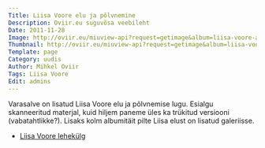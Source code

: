 ```yaml
---
Title: Liisa Voore elu ja põlvnemine
Description: Oviir.eu suguvõsa veebileht
Date: 2011-11-28
Image: http://oviir.eu/miuview-api?request=getimage&album=liisa-voore-album1&item=dsc_1072.jpg&size=600&mode=longest
Thumbnail: http://oviir.eu/miuview-api?request=getimage&album=liisa-voore-album1&item=dsc_1072.jpg&size=600&mode=square
Template: page
Category: uudis
Author: Mihkel Oviir
Tags: Liisa Voore
Edit: admins
---
```


Varasalve on lisatud Liisa Voore elu ja põlvnemise lugu. Esialgu skanneeritud materjal, kuid hiljem paneme üles ka trükitud versiooni (vabatahtlikke?). Lisaks kolm albumitäit pilte Liisa elust on lisatud galeriisse.

* [Liisa Voore lehekülg](%base_url%/sugupuu/liisa-voore)
